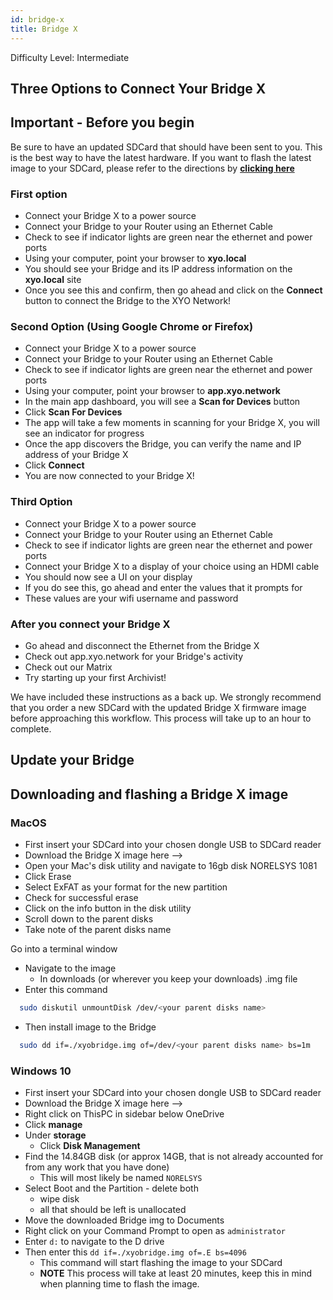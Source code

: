 ```yaml
---
id: bridge-x
title: Bridge X
---
```


<div class="alert alert-info text-center" role="alert">
  Difficulty Level: Intermediate
</div>

## Three Options to Connect Your Bridge X

## Important - Before you begin 

Be sure to have an updated SDCard that should have been sent to you. This is the best way to have the latest hardware. If you want to flash the latest image to your SDCard, please refer to the directions by **[clicking here](#update-your-bridge)**

### First option

- Connect your Bridge X to a power source
- Connect your Bridge to your Router using an Ethernet Cable
- Check to see if indicator lights are green near the ethernet and power ports
- Using your computer, point your browser to **xyo.local**
- You should see your Bridge and its IP address information on the **xyo.local** site
- Once you see this and confirm, then go ahead and click on the **Connect** button to connect the Bridge to the XYO Network!

### Second Option (Using Google Chrome or Firefox)
- Connect your Bridge X to a power source
- Connect your Bridge to your Router using an Ethernet Cable
- Check to see if indicator lights are green near the ethernet and power ports
- Using your computer, point your browser to **app.xyo.network**
- In the main app dashboard, you will see a **Scan for Devices** button
- Click **Scan For Devices**
- The app will take a few moments in scanning for your Bridge X, you will see an indicator for progress
- Once the app discovers the Bridge, you can verify the name and IP address of your Bridge X
- Click **Connect**
- You are now connected to your Bridge X!

### Third Option
- Connect your Bridge X to a power source
- Connect your Bridge to your Router using an Ethernet Cable
- Check to see if indicator lights are green near the ethernet and power ports
- Connect your Bridge X to a display of your choice using an HDMI cable
- You should now see a UI on your display
- If you do see this, go ahead and enter the values that it prompts for
- These values are your wifi username and password

### After you connect your Bridge X

- Go ahead and disconnect the Ethernet from the Bridge X
- Check out app.xyo.network for your Bridge's activity
- Check out our Matrix
- Try starting up your first Archivist!

<div class="alert alert-danger text-center" role="alert">
  We have included these instructions as a back up. We strongly recommend that you order a new SDCard with the updated Bridge X firmware image before
  approaching this workflow. This process will take up to an hour to complete. 
</div>

## Update your Bridge
## Downloading and flashing a Bridge X image 

### MacOS

- First insert your SDCard into your chosen dongle USB to SDCard reader
- Download the Bridge X image here  --> 
- Open your Mac's disk utility and navigate to 16gb disk NORELSYS 1081
- Click Erase
- Select ExFAT as your format for the new partition
- Check for successful erase
- Click on the info button in the disk utility
- Scroll down to the parent disks
- Take note of the parent disks name

Go into a terminal window
- Navigate to the image 
  - In downloads (or wherever you keep your downloads) .img file
- Enter this command 
```sh 
  sudo diskutil unmountDisk /dev/<your parent disks name>
```

- Then install image to the Bridge
```sh 
  sudo dd if=./xyobridge.img of=/dev/<your parent disks name> bs=1m
```

### Windows 10

- First insert your SDCard into your chosen dongle USB to SDCard reader
- Download the Bridge X image here  --> 
- Right click on ThisPC in sidebar below OneDrive
- Click **manage**
- Under **storage**
  - Click **Disk Management**
- Find the 14.84GB disk (or approx 14GB, that is not already accounted for from any work that you have done)
  - This will most likely be named `NORELSYS`
- Select Boot and the Partition - delete both
  - wipe disk
  - all that should be left is unallocated 
- Move the downloaded Bridge img to Documents
- Right click on your Command Prompt to open as `administrator`
- Enter `d:` to navigate to the D drive 
- Then enter this `dd if=./xyobridge.img of=.E bs=4096`
  - This command will start flashing the image to your SDCard
  - **NOTE** This process will take at least 20 minutes, keep this in mind when planning time to flash the image. 
